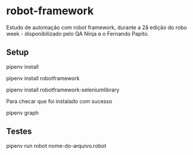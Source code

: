 # robot-framework

Estudo de automação com robot framework, durante a 2å edição do robo week - disponibilizado pelo QA Ninja e o Fernando Papito.

## Setup

pipenv install

pipenv install robotframework

pipenv install robotframework-seleniumlibrary

Para checar que foi instalado com sucesso

pipenv graph

## Testes

pipenv run robot nome-do-arquivo.robot
